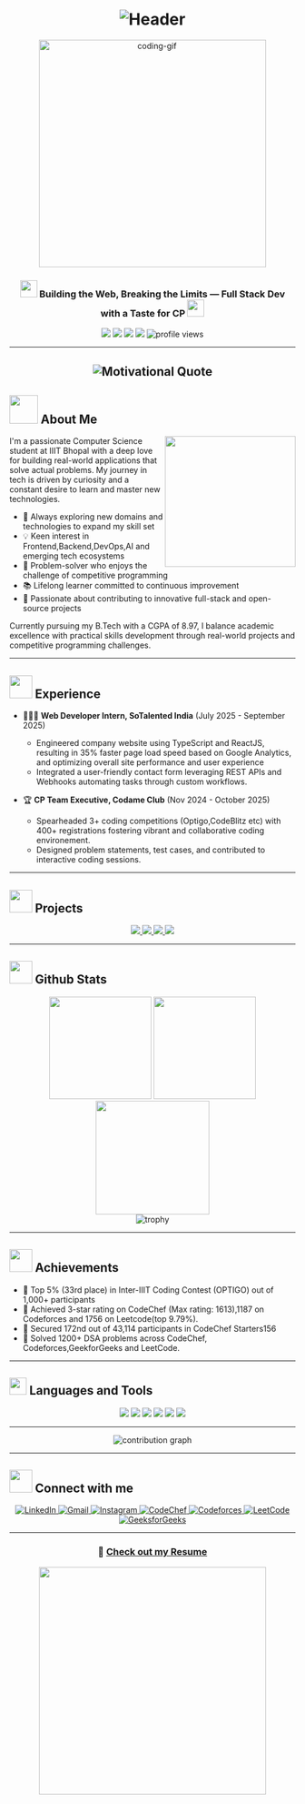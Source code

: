 # <div align="center">![Header](https://readme-typing-svg.herokuapp.com?font=Fira+Code&weight=600&size=40&pause=1000&color=6B9DF7&center=true&vCenter=true&random=false&width=800&height=70&lines=Hi+%F0%9F%91%8B%2C+I'm+Swastik+Sharma;Full+Stack+Developer;Competitive+Programmer)</div>

<div align="center">
  <img src="https://media.giphy.com/media/iIqmM5tTjmpOB9mpbn/giphy.gif" alt="coding-gif" width="400"/>
</div>

<h3 align="center">
  <img src="https://media.giphy.com/media/l378zKVk7Eh3yHoJi/giphy.gif" width="30px" height="30px"> 
  Building the Web, Breaking the Limits — Full Stack Dev with a Taste for CP
  <img src="https://media.giphy.com/media/l378zKVk7Eh3yHoJi/giphy.gif" width="30px" height="30px">
</h3>

<p align="center">
  <img src="https://img.shields.io/badge/Focus-Full%20Stack%20Development-brightgreen" />
  <img src="https://img.shields.io/badge/Based%20in-Kanpur%2C%20India-blue" />
  <img src="https://img.shields.io/badge/Languages-English%20%26%20Hindi-orange" />
  <img src="https://img.shields.io/badge/IIIT-Bhopal-purple" />
  <img src="https://komarev.com/ghpvc/?username=swastikiiit&label=Profile%20views&color=0e75b6&style=flat" alt="profile views" />
</p>

---
## <div align="center"><img src="https://readme-typing-svg.herokuapp.com?font=Fira+Code&size=22&pause=1000&color=F7AA6B&center=true&vCenter=true&width=600&height=40&lines=Remember%3A+Dream+in+logic+,+build+in+code" alt="Motivational Quote" /></div>

## <img src="https://media.giphy.com/media/VgCDAzcKvsR6OM0uWg/giphy.gif" width="50"> About Me

<p align="center">
  <img align="right" src="https://media.giphy.com/media/M9gbBd9nbDrOTu1Mqx/giphy.gif" width="230">
</p>

I'm a passionate Computer Science student at IIIT Bhopal with a deep love for building real-world applications that solve actual problems. My journey in tech is driven by curiosity and a constant desire to learn and master new technologies.

- 🌱 Always exploring new domains and technologies to expand my skill set
- 💡 Keen interest in Frontend,Backend,DevOps,AI and emerging tech ecosystems
- 🧩 Problem-solver who enjoys the challenge of competitive programming
- 📚 Lifelong learner committed to continuous improvement
- 🚀 Passionate about contributing to innovative full-stack and open-source projects

Currently pursuing my B.Tech with a CGPA of 8.97, I balance academic excellence with practical skills development through real-world projects and competitive programming challenges.

---

## <img src="https://media.giphy.com/media/WUlplcMpOCEmTGBtBW/giphy.gif" width="40"> Experience

- 👩🏻‍💻 **Web Developer Intern, SoTalented India** (July 2025 - September 2025)
  - Engineered company website using TypeScript and ReactJS, resulting in 35% faster page load speed based on
 Google Analytics, and optimizing overall site performance and user experience
  -  Integrated a user-friendly contact form leveraging REST APIs and Webhooks automating tasks through custom
 workflows.

- 🏆 **CP Team Executive, Codame Club** (Nov 2024 - October 2025)
  - Spearheaded 3+ coding competitions (Optigo,CodeBlitz etc) with 400+ registrations fostering vibrant and
collaborative coding environement.
  - Designed problem statements, test cases, and contributed to interactive coding sessions.


---

## <img src="https://media.giphy.com/media/uhWLu2lsU0rfLiwYlI/giphy.gif" width="40"> Projects

<div align="center">
  <a href="https://github.com/SwastikIIIT/CryptoCurrency-Tracker">
    <img src="https://github-readme-stats.vercel.app/api/pin/?username=SwastikIIIT&repo=CryptoCurrency-Tracker&title_color=ff64da&icon_color=bd93f9&text_color=38bdae&bg_color=282a36" />
  </a>
  <a href="https://github.com/SwastikIIIT/AI-education-portal">
    <img src="https://github-readme-stats.vercel.app/api/pin/?username=SwastikIIIT&repo=AI-education-portal&title_color=ff64da&icon_color=bd93f9&text_color=38bdae&bg_color=282a36" />
  </a>
  <a href="https://github.com/SwastikIIIT/AuthBackend">
    <img src="https://github-readme-stats.vercel.app/api/pin/?username=SwastikIIIT&repo=AuthBackend&title_color=ff64da&icon_color=bd93f9&text_color=38bdae&bg_color=282a36" />
  </a>
  <a href="https://github.com/SwastikIIIT/Medical_RAG">
    <img src="https://github-readme-stats.vercel.app/api/pin/?username=SwastikIIIT&repo=Medical_RAG&title_color=ff64da&icon_color=bd93f9&text_color=38bdae&bg_color=282a36" />
  </a>
</div>

---

## <img src="https://media.giphy.com/media/KzJkzjggfGN5Py6nkT/giphy.gif" width="40"> Github Stats

<div align="center">
  <img height="180em" src="https://github-readme-stats.vercel.app/api?username=swastikiiit&show_icons=true&theme=radical" />
  <img height="180em" src="https://github-readme-stats.vercel.app/api/top-langs/?username=swastikiiit&layout=compact&theme=radical" />
</div>

<div align="center">
  <img height="200em" src="https://github-readme-streak-stats.herokuapp.com/?user=swastikiiit&theme=radical" />
</div>

<div align="center">
  <img src="https://github-profile-trophy.vercel.app/?username=swastikiiit&theme=radical&row=1&column=7" alt="trophy" />
</div>

---

## <img src="https://media.giphy.com/media/LnQjpWaON8nhr21vNW/giphy.gif" width="40"> Achievements

- 🏅 Top 5% (33rd place) in Inter-IIIT Coding Contest (OPTIGO) out of 1,000+ participants
- 🏅 Achieved 3-star rating on CodeChef (Max rating: 1613),1187 on Codeforces and 1756 on Leetcode(top 9.79%).
- 🏅 Secured 172nd out of 43,114 participants in CodeChef Starters156
- 🏅 Solved 1200+ DSA problems across CodeChef, Codeforces,GeekforGeeks and LeetCode.

---

## <img src="https://media.giphy.com/media/QssGEmpkyEOhBCb7e1/giphy.gif" width="30"> Languages and Tools

<div align="center">

<!-- Core Languages -->
<img src="https://skillicons.dev/icons?i=cpp,java,python,js,ts" />

<!-- Frontend -->
<img src="https://skillicons.dev/icons?i=react,nextjs,redux,html,css,tailwind,bootstrap,materialui" />

<!-- Backend -->
<img src="https://skillicons.dev/icons?i=nodejs,express,spring,flask" />

<!-- Databases -->
<img src="https://skillicons.dev/icons?i=mongodb,mysql,postgresql,supabase" />

<!-- Cloud & DevOps -->
<img src="https://skillicons.dev/icons?i=aws,docker,nginx,vercel,netlify" />

<!-- Tools & Others -->
<img src="https://skillicons.dev/icons?i=git,github,postman,vscode,figma,linux,bash" />

</div>

---

<div align="center">
  <img src="https://github-contributor-stats.vercel.app/api?username=swastikiiit&limit=4&theme=radical&combine_all_yearly_contributions=true" alt="contribution graph">
</div>

---

## <img src="https://media.giphy.com/media/huDUAwzQYv6g2KWtH3/giphy.gif" width="40"> Connect with me

<div align="center">
  <a href="https://linkedin.com/in/swastik-sharma-943615290" target="_blank">
    <img src="https://img.shields.io/badge/LinkedIn-0077B5?style=for-the-badge&logo=linkedin&logoColor=white" alt="LinkedIn" />
  </a>
  <a href="mailto:swastikiiit.05@gmail.com" target="_blank">
    <img src="https://img.shields.io/badge/Gmail-D14836?style=for-the-badge&logo=gmail&logoColor=white" alt="Gmail" />
  </a>
  <a href="https://instagram.com/ghost_swastik" target="_blank">
    <img src="https://img.shields.io/badge/Instagram-E4405F?style=for-the-badge&logo=instagram&logoColor=white" alt="Instagram" />
  </a>
  <a href="https://www.codechef.com/users/swastik_2005" target="_blank">
    <img src="https://img.shields.io/badge/CodeChef-5B4638?style=for-the-badge&logo=codechef&logoColor=white" alt="CodeChef" />
  </a>
  <a href="https://codeforces.com/profile/swastik_2005" target="_blank">
    <img src="https://img.shields.io/badge/Codeforces-1F8ACB?style=for-the-badge&logo=codeforces&logoColor=white" alt="Codeforces" />
  </a>
  <a href="https://www.leetcode.com/swastik1105" target="_blank">
    <img src="https://img.shields.io/badge/LeetCode-FFA116?style=for-the-badge&logo=leetcode&logoColor=white" alt="LeetCode" />
  </a>
  <a href="https://auth.geeksforgeeks.org/user/swastikiiit" target="_blank">
    <img src="https://img.shields.io/badge/GeeksforGeeks-0F9D58?style=for-the-badge&logo=geeksforgeeks&logoColor=white" alt="GeeksforGeeks" />
  </a>
</div>

---

<div align="center">
  <h3>📄 <a href="https://drive.google.com/file/d/1FI_tLF4bCWAQvxMLF7xIN7r6eCqcPrp_/view?usp=sharing">Check out my Resume</a></h3>
  <img src="https://media4.giphy.com/media/v1.Y2lkPTc5MGI3NjExd3R0aHZuMWFhdDN4MHJuZXVzeHNxd3dkMmNveHZxd3VydWh0cmtxcyZlcD12MV9pbnRlcm5hbF9naWZfYnlfaWQmY3Q9Zw/L8K62iTDkzGX6/giphy.gif" width="400" />
</div>

<!-- <div align="center">
  <img src="https://raw.githubusercontent.com/swastikiiit/swastikiiit/output/github-contribution-grid-snake-dark.svg" alt="Snake animation" />
</div> -->
